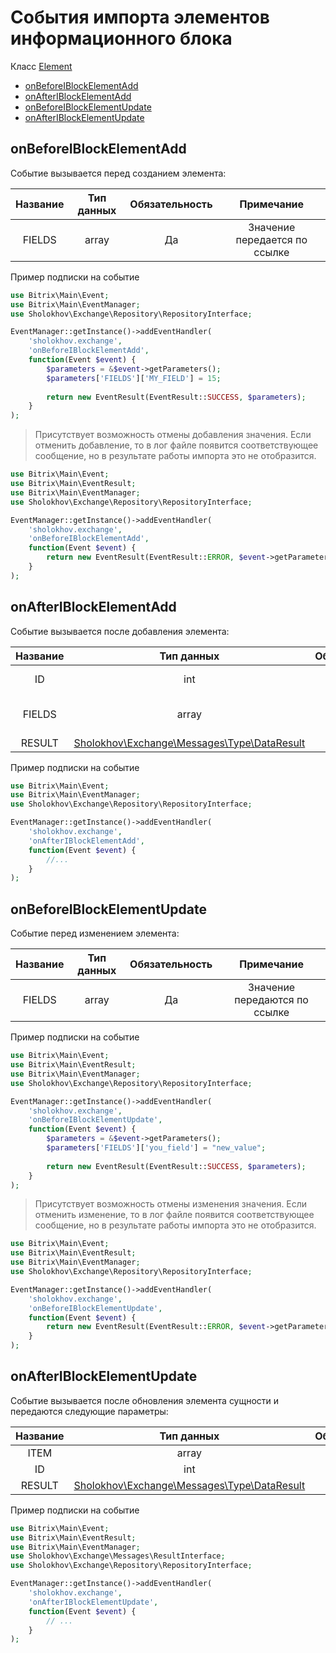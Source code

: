 # События импорта элементов информационного блока

Класс [Element](https://github.com/sholokhov-daniil/bitrix-exchange/blob/master/src/Target/IBlock/Element.php)

- [onBeforeIBlockElementAdd](#onbeforeiblockelementadd)
- [onAfterIBlockElementAdd](#onafteriblockelementadd)
- [onBeforeIBlockElementUpdate](#onbeforeiblockelementupdate)
- [onAfterIBlockElementUpdate](#onafteriblockelementupdate)

## onBeforeIBlockElementAdd
Событие вызывается перед созданием элемента:

| Название  | Тип данных | Обязательность |          Примечание           |
|:---------:|:----------:|:--------------:|:-----------------------------:|
|  FIELDS   |   array    |       Да       | Значение передается по ссылке | 

Пример подписки на событие

````php
use Bitrix\Main\Event;
use Bitrix\Main\EventManager;
use Sholokhov\Exchange\Repository\RepositoryInterface;

EventManager::getInstance()->addEventHandler(
    'sholokhov.exchange',
    'onBeforeIBlockElementAdd',
    function(Event $event) {
        $parameters = &$event->getParameters();
        $parameters['FIELDS']['MY_FIELD'] = 15;
        
        return new EventResult(EventResult::SUCCESS, $parameters);
    }
);
````

> Присутствует возможность отмены добавления значения. Если отменить добавление, то в лог файле появится соответствующее сообщение, но в результате работы импорта это не отобразится.

````php
use Bitrix\Main\Event;
use Bitrix\Main\EventResult;
use Bitrix\Main\EventManager;
use Sholokhov\Exchange\Repository\RepositoryInterface;

EventManager::getInstance()->addEventHandler(
    'sholokhov.exchange',
    'onBeforeIBlockElementAdd',
    function(Event $event) {        
        return new EventResult(EventResult::ERROR, $event->getParameters());
    }
);
````

## onAfterIBlockElementAdd
Событие вызывается после добавления элемента:

| Название |                                                                   Тип данных                                                                    | Обязательность |            Примечание            |
|:--------:|:-----------------------------------------------------------------------------------------------------------------------------------------------:|:--------------:|:--------------------------------:|
|    ID    |                                                                       int                                                                       |       Да       |      ID созданного элемента      |
|  FIELDS  |                                                                      array                                                                      |       Да       | Массив с добавляемыми значениями |
|  RESULT  | [Sholokhov\Exchange\Messages\Type\DataResult](https://github.com/sholokhov-daniil/bitrix-exchange/blob/master/src/Messages/Type/DataResult.php) |       Да       |

Пример подписки на событие

````php
use Bitrix\Main\Event;
use Bitrix\Main\EventManager;
use Sholokhov\Exchange\Repository\RepositoryInterface;

EventManager::getInstance()->addEventHandler(
    'sholokhov.exchange',
    'onAfterIBlockElementAdd',
    function(Event $event) {
        //...
    }
);
````

## onBeforeIBlockElementUpdate
Событие перед изменением элемента:

| Название | Тип данных | Обязательность |          Примечание           |
|:--------:|:----------:|:--------------:|:-----------------------------:|
|  FIELDS  |   array    |       Да       | Значение передаются по ссылке |

Пример подписки на событие

````php
use Bitrix\Main\Event;
use Bitrix\Main\EventResult;
use Bitrix\Main\EventManager;
use Sholokhov\Exchange\Repository\RepositoryInterface;

EventManager::getInstance()->addEventHandler(
    'sholokhov.exchange',
    'onBeforeIBlockElementUpdate',
    function(Event $event) {
        $parameters = &$event->getParameters();
        $parameters['FIELDS']['you_field'] = "new_value";
        
        return new EventResult(EventResult::SUCCESS, $parameters);
    }
);
````

> Присутствует возможность отмены изменения значения. Если отменить изменение, то в лог файле появится соответствующее сообщение, но в результате работы импорта это не отобразится.

````php
use Bitrix\Main\Event;
use Bitrix\Main\EventResult;
use Bitrix\Main\EventManager;
use Sholokhov\Exchange\Repository\RepositoryInterface;

EventManager::getInstance()->addEventHandler(
    'sholokhov.exchange',
    'onBeforeIBlockElementUpdate',
    function(Event $event) {        
        return new EventResult(EventResult::ERROR, $event->getParameters());
    }
);
````

## onAfterIBlockElementUpdate
Событие вызывается после обновления элемента сущности и передаются следующие параметры:

| Название |                                                                   Тип данных                                                                    | Обязательность |
|:--------:|:-----------------------------------------------------------------------------------------------------------------------------------------------:|:--------------:|
|   ITEM   |                                                                      array                                                                      |       Да       |
|    ID    |                                                                       int                                                                       |       Да       |
|  RESULT  | [Sholokhov\Exchange\Messages\Type\DataResult](https://github.com/sholokhov-daniil/bitrix-exchange/blob/master/src/Messages/Type/DataResult.php) |       Да       |

Пример подписки на событие

````php
use Bitrix\Main\Event;
use Bitrix\Main\EventResult;
use Bitrix\Main\EventManager;
use Sholokhov\Exchange\Messages\ResultInterface;
use Sholokhov\Exchange\Repository\RepositoryInterface;

EventManager::getInstance()->addEventHandler(
    'sholokhov.exchange',
    'onAfterIBlockElementUpdate',
    function(Event $event) {
        // ...
    }
);
````
